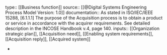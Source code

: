 type:: [[Business function]]
source:: [[@Digital Systems Engineering Process Model Version: 1.0]]
documentation:: As stated in ISO/IEC/IEEE 15288, [6.1.1.1] The purpose of the Acquisition process is to obtain a product or service in accordance with the acquirer requirements.  See detailed description in the INCOSE Handbook v.4, page 140.
inputs:: [[Organization strategic plan]], [[Acquisition need]], [[Enabling system requirements]], [[Acquisition reply]], [[Acquired system]]

-